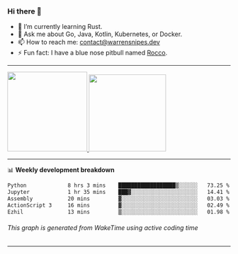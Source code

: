 ### Hi there 👋

- 🌱 I’m currently learning Rust.
- 💬 Ask me about Go, Java, Kotlin, Kubernetes, or Docker.
- 📫 How to reach me: contact@warrensnipes.dev
- ⚡ Fun fact: I have a blue nose pitbull named [Rocco](https://i.imgur.com/iLsSCKu.jpg).

-------


<a href="https://github.com/LockedThread/LockedThread">
  <img height="180em" src="https://github-readme-stats.vercel.app/api?username=LockedThread&theme=transparent&bg_color=00000000&show_icons=true&count_private=true" />
  <img height="174em" src="https://github-readme-stats.vercel.app/api/top-langs?username=LockedThread&theme=transparent&layout=compact&hide_progress=true&bg_color=00000000" />
  </a>

-------

📊 **Weekly development breakdown**
<!--START_SECTION:waka-->

```txt
Python             8 hrs 3 mins    ██████████████████▒░░░░░░   73.25 %
Jupyter            1 hr 35 mins    ███▓░░░░░░░░░░░░░░░░░░░░░   14.41 %
Assembly           20 mins         ▓░░░░░░░░░░░░░░░░░░░░░░░░   03.03 %
ActionScript 3     16 mins         ▓░░░░░░░░░░░░░░░░░░░░░░░░   02.49 %
Ezhil              13 mins         ▒░░░░░░░░░░░░░░░░░░░░░░░░   01.98 %
```

<!--END_SECTION:waka-->
###### *This graph is generated from WakeTime using active coding time*
-------
